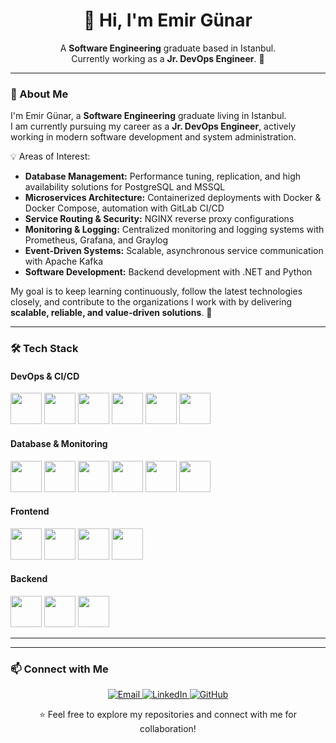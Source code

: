 <h1 align="center">👋 Hi, I'm Emir Günar</h1>

<p align="center">
  A <b>Software Engineering</b> graduate based in Istanbul.<br>
  Currently working as a <b>Jr. DevOps Engineer</b>. 🚀
</p>

---

### 🚀 About Me  

I'm Emir Günar, a **Software Engineering** graduate living in Istanbul.  
I am currently pursuing my career as a **Jr. DevOps Engineer**, actively working in modern software development and system administration.  

💡 Areas of Interest:  
- **Database Management:** Performance tuning, replication, and high availability solutions for PostgreSQL and MSSQL  
- **Microservices Architecture:** Containerized deployments with Docker & Docker Compose, automation with GitLab CI/CD  
- **Service Routing & Security:** NGINX reverse proxy configurations  
- **Monitoring & Logging:** Centralized monitoring and logging systems with Prometheus, Grafana, and Graylog  
- **Event-Driven Systems:** Scalable, asynchronous service communication with Apache Kafka  
- **Software Development:** Backend development with .NET and Python  

My goal is to keep learning continuously, follow the latest technologies closely, and contribute to the organizations I work with by delivering **scalable, reliable, and value-driven solutions**. 🚀

---

### 🛠️ Tech Stack

#### DevOps & CI/CD
<p>
  <img src="https://cdn.jsdelivr.net/gh/devicons/devicon/icons/linux/linux-original.svg" width="50"/>
  <img src="https://cdn.jsdelivr.net/gh/devicons/devicon/icons/docker/docker-original.svg" width="50"/>
  <img src="https://cdn.jsdelivr.net/gh/devicons/devicon/icons/nginx/nginx-original.svg" width="50"/>
  <img src="https://cdn.jsdelivr.net/gh/devicons/devicon/icons/gitlab/gitlab-original.svg" width="50"/>
  <img src="https://cdn.jsdelivr.net/gh/devicons/devicon/icons/azure/azure-original.svg" width="50"/>
  <img src="https://cdn.jsdelivr.net/gh/devicons/devicon/icons/github/github-original.svg" width="50"/>
</p>

#### Database & Monitoring
<p>
  <img src="https://cdn.jsdelivr.net/gh/devicons/devicon/icons/postgresql/postgresql-original.svg" width="50"/>
  <img src="https://cdn.jsdelivr.net/gh/devicons/devicon/icons/microsoftsqlserver/microsoftsqlserver-plain.svg" width="50"/>
  <img src="https://cdn.jsdelivr.net/gh/devicons/devicon/icons/oracle/oracle-original.svg" width="50"/>
  <img src="https://cdn.jsdelivr.net/gh/devicons/devicon/icons/apachekafka/apachekafka-original.svg" width="50"/>
  <img src="https://cdn.jsdelivr.net/gh/devicons/devicon/icons/prometheus/prometheus-original.svg" width="50"/>
  <img src="https://cdn.jsdelivr.net/gh/devicons/devicon/icons/grafana/grafana-original.svg" width="50"/>
</p>

#### Frontend
<p>
  <img src="https://cdn.jsdelivr.net/gh/devicons/devicon/icons/html5/html5-original.svg" width="50"/>
  <img src="https://cdn.jsdelivr.net/gh/devicons/devicon/icons/css3/css3-original.svg" width="50"/>
  <img src="https://cdn.jsdelivr.net/gh/devicons/devicon/icons/react/react-original.svg" width="50"/>
  <img src="https://cdn.jsdelivr.net/gh/devicons/devicon/icons/flutter/flutter-original.svg" width="50"/>
</p>

#### Backend
<p>
  <img src="https://cdn.jsdelivr.net/gh/devicons/devicon/icons/python/python-original.svg" width="50"/>
  <img src="https://cdn.jsdelivr.net/gh/devicons/devicon/icons/java/java-original.svg" width="50"/>
  <img src="https://cdn.jsdelivr.net/gh/devicons/devicon/icons/dot-net/dot-net-original.svg" width="50"/>
</p>


---

---

### 📫 Connect with Me  

<p align="center">
  <a href="mailto:emirgunar@icloud.com">
    <img src="https://img.icons8.com/fluency/48/gmail-new.png" alt="Email"/>
  </a>
  <a href="https://www.linkedin.com/in/emirg%C3%BCnar/">
    <img src="https://img.icons8.com/fluency/48/linkedin.png" alt="LinkedIn"/>
  </a>
  <a href="https://github.com/EmirGunar">
    <img src="https://img.icons8.com/fluency/48/source-code.png" alt="GitHub"/>
  </a>
</p>

<p align="center">
⭐ Feel free to explore my repositories and connect with me for collaboration!  
</p>
